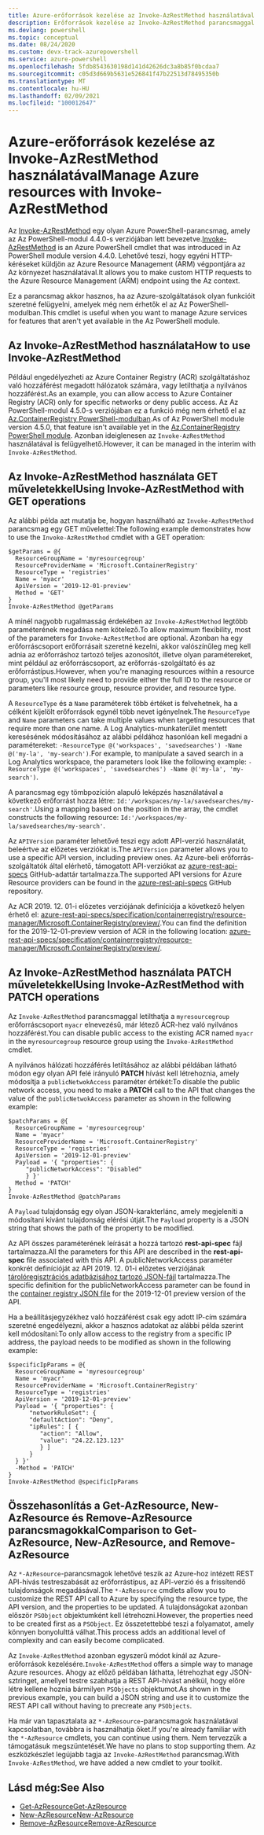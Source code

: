 ```yaml
---
title: Azure-erőforrások kezelése az Invoke-AzRestMethod használatával
description: Erőforrások kezelése az Invoke-AzRestMethod parancsmaggal az Azure PowerShellben.
ms.devlang: powershell
ms.topic: conceptual
ms.date: 08/24/2020
ms.custom: devx-track-azurepowershell
ms.service: azure-powershell
ms.openlocfilehash: 5fdb8543630198d141d42626dc3a8b85f0bcdaa7
ms.sourcegitcommit: c05d3d669b5631e526841f47b22513d78495350b
ms.translationtype: MT
ms.contentlocale: hu-HU
ms.lasthandoff: 02/09/2021
ms.locfileid: "100012647"
---
```

# <a name="manage-azure-resources-with-invoke-azrestmethod"></a><span data-ttu-id="7d0e9-103">Azure-erőforrások kezelése az Invoke-AzRestMethod használatával</span><span class="sxs-lookup"><span data-stu-id="7d0e9-103">Manage Azure resources with Invoke-AzRestMethod</span></span>

<span data-ttu-id="7d0e9-104">Az [Invoke-AzRestMethod](/powershell/module/az.accounts/invoke-azrestmethod) egy olyan Azure PowerShell-parancsmag, amely az Az PowerShell-modul 4.4.0-s verziójában lett bevezetve.</span><span class="sxs-lookup"><span data-stu-id="7d0e9-104">[Invoke-AzRestMethod](/powershell/module/az.accounts/invoke-azrestmethod) is an Azure PowerShell cmdlet that was introduced in Az PowerShell module version 4.4.0.</span></span> <span data-ttu-id="7d0e9-105">Lehetővé teszi, hogy egyéni HTTP-kéréseket küldjön az Azure Resource Management (ARM) végpontjára az Az környezet használatával.</span><span class="sxs-lookup"><span data-stu-id="7d0e9-105">It allows you to make custom HTTP requests to the Azure Resource Management (ARM) endpoint using the Az context.</span></span>

<span data-ttu-id="7d0e9-106">Ez a parancsmag akkor hasznos, ha az Azure-szolgáltatások olyan funkcióit szeretné felügyelni, amelyek még nem érhetők el az Az PowerShell-modulban.</span><span class="sxs-lookup"><span data-stu-id="7d0e9-106">This cmdlet is useful when you want to manage Azure services for features that aren't yet available in the Az PowerShell module.</span></span>

## <a name="how-to-use-invoke-azrestmethod"></a><span data-ttu-id="7d0e9-107">Az Invoke-AzRestMethod használata</span><span class="sxs-lookup"><span data-stu-id="7d0e9-107">How to use Invoke-AzRestMethod</span></span>

<span data-ttu-id="7d0e9-108">Például engedélyezheti az Azure Container Registry (ACR) szolgáltatáshoz való hozzáférést megadott hálózatok számára, vagy letilthatja a nyilvános hozzáférést.</span><span class="sxs-lookup"><span data-stu-id="7d0e9-108">As an example, you can allow access to Azure Container Registry (ACR) only for specific networks or deny public access.</span></span> <span data-ttu-id="7d0e9-109">Az Az PowerShell-modul 4.5.0-s verziójában ez a funkció még nem érhető el az [Az.ContainerRegistry PowerShell-modulban](/powershell/module/Az.ContainerRegistry/).</span><span class="sxs-lookup"><span data-stu-id="7d0e9-109">As of Az PowerShell module version 4.5.0, that feature isn't available yet in the [Az.ContainerRegistry PowerShell module](/powershell/module/Az.ContainerRegistry/).</span></span> <span data-ttu-id="7d0e9-110">Azonban ideiglenesen az `Invoke-AzRestMethod` használatával is felügyelhető.</span><span class="sxs-lookup"><span data-stu-id="7d0e9-110">However, it can be managed in the interim with `Invoke-AzRestMethod`.</span></span>

## <a name="using-invoke-azrestmethod-with-get-operations"></a><span data-ttu-id="7d0e9-111">Az Invoke-AzRestMethod használata GET műveletekkel</span><span class="sxs-lookup"><span data-stu-id="7d0e9-111">Using Invoke-AzRestMethod with GET operations</span></span>

<span data-ttu-id="7d0e9-112">Az alábbi példa azt mutatja be, hogyan használható az `Invoke-AzRestMethod` parancsmag egy GET művelettel:</span><span class="sxs-lookup"><span data-stu-id="7d0e9-112">The following example demonstrates how to use the `Invoke-AzRestMethod` cmdlet with a GET operation:</span></span>

```azurepowershell-interactive
$getParams = @{
  ResourceGroupName = 'myresourcegroup'
  ResourceProviderName = 'Microsoft.ContainerRegistry'
  ResourceType = 'registries'
  Name = 'myacr'
  ApiVersion = '2019-12-01-preview'
  Method = 'GET'
}
Invoke-AzRestMethod @getParams
```

<span data-ttu-id="7d0e9-113">A minél nagyobb rugalmasság érdekében az `Invoke-AzRestMethod` legtöbb paraméterének megadása nem kötelező.</span><span class="sxs-lookup"><span data-stu-id="7d0e9-113">To allow maximum flexibility, most of the parameters for `Invoke-AzRestMethod` are optional.</span></span>
<span data-ttu-id="7d0e9-114">Azonban ha egy erőforráscsoport erőforrásait szeretné kezelni, akkor valószínűleg meg kell adnia az erőforráshoz tartozó teljes azonosítót, illetve olyan paramétereket, mint például az erőforráscsoport, az erőforrás-szolgáltató és az erőforrástípus.</span><span class="sxs-lookup"><span data-stu-id="7d0e9-114">However, when you're managing resources within a resource group, you'll most likely need to provide either the full ID to the resource or parameters like resource group, resource provider, and resource type.</span></span>

<span data-ttu-id="7d0e9-115">A `ResourceType` és a `Name` paraméterek több értéket is felvehetnek, ha a célként kijelölt erőforrások egynél több nevet igényelnek.</span><span class="sxs-lookup"><span data-stu-id="7d0e9-115">The `ResourceType` and `Name` parameters can take multiple values when targeting resources that require more than one name.</span></span> <span data-ttu-id="7d0e9-116">A Log Analytics-munkaterület mentett keresésének módosításához az alábbi példához hasonlóan kell megadni a paramétereket: `-ResourceType @('workspaces', 'savedsearches') -Name @('my-la', 'my-search')`.</span><span class="sxs-lookup"><span data-stu-id="7d0e9-116">For example, to manipulate a saved search in a Log Analytics workspace, the parameters look like the following example: `-ResourceType @('workspaces', 'savedsearches') -Name @('my-la', 'my-search')`.</span></span>

<span data-ttu-id="7d0e9-117">A parancsmag egy tömbpozíción alapuló leképzés használatával a következő erőforrást hozza létre: `Id:'/workspaces/my-la/savedsearches/my-search'`.</span><span class="sxs-lookup"><span data-stu-id="7d0e9-117">Using a mapping based on the position in the array, the cmdlet constructs the following resource: `Id:'/workspaces/my-la/savedsearches/my-search'`.</span></span>

<span data-ttu-id="7d0e9-118">Az `APIVersion` paraméter lehetővé teszi egy adott API-verzió használatát, beleértve az előzetes verziókat is.</span><span class="sxs-lookup"><span data-stu-id="7d0e9-118">The `APIVersion` parameter allows you to use a specific API version, including preview ones.</span></span> <span data-ttu-id="7d0e9-119">Az Azure-beli erőforrás-szolgáltatók által elérhető, támogatott API-verziókat az [azure-rest-api-specs](https://github.com/Azure/azure-rest-api-specs) GitHub-adattár tartalmazza.</span><span class="sxs-lookup"><span data-stu-id="7d0e9-119">The supported API versions for Azure Resource providers can be found in the [azure-rest-api-specs](https://github.com/Azure/azure-rest-api-specs) GitHub repository.</span></span>

<span data-ttu-id="7d0e9-120">Az ACR 2019. 12. 01-i előzetes verziójának definíciója a következő helyen érhető el: [azure-rest-api-specs/specification/containerregistry/resource-manager/Microsoft.ContainerRegistry/preview/](https://github.com/Azure/azure-rest-api-specs/tree/master/specification/containerregistry/resource-manager/Microsoft.ContainerRegistry/preview).</span><span class="sxs-lookup"><span data-stu-id="7d0e9-120">You can find the definition for the 2019-12-01-preview version of ACR in the following location: [azure-rest-api-specs/specification/containerregistry/resource-manager/Microsoft.ContainerRegistry/preview/](https://github.com/Azure/azure-rest-api-specs/tree/master/specification/containerregistry/resource-manager/Microsoft.ContainerRegistry/preview).</span></span>

## <a name="using-invoke-azrestmethod-with-patch-operations"></a><span data-ttu-id="7d0e9-121">Az Invoke-AzRestMethod használata PATCH műveletekkel</span><span class="sxs-lookup"><span data-stu-id="7d0e9-121">Using Invoke-AzRestMethod with PATCH operations</span></span>

<span data-ttu-id="7d0e9-122">Az `Invoke-AzRestMethod` parancsmaggal letilthatja a `myresourcegroup` erőforráscsoport `myacr` elnevezésű, már létező ACR-hez való nyilvános hozzáférést.</span><span class="sxs-lookup"><span data-stu-id="7d0e9-122">You can disable public access to the existing ACR named `myacr` in the `myresourcegroup` resource group using the `Invoke-AzRestMethod` cmdlet.</span></span>

<span data-ttu-id="7d0e9-123">A nyilvános hálózati hozzáférés letiltásához az alábbi példában látható módon egy olyan API felé irányuló **PATCH** hívást kell létrehoznia, amely módosítja a `publicNetwokAccess` paraméter értékét:</span><span class="sxs-lookup"><span data-stu-id="7d0e9-123">To disable the public network access, you need to make a **PATCH** call to the API that changes the value of the `publicNetwokAccess` parameter as shown in the following example:</span></span>

```azurepowershell-interactive
$patchParams = @{
  ResourceGroupName = 'myresourcegroup'
  Name = 'myacr'
  ResourceProviderName = 'Microsoft.ContainerRegistry'
  ResourceType = 'registries'
  ApiVersion = '2019-12-01-preview'
  Payload = '{ "properties": {
     "publicNetworkAccess": "Disabled"
     } }'
  Method = 'PATCH'
}
Invoke-AzRestMethod @patchParams
```

<span data-ttu-id="7d0e9-124">A `Payload` tulajdonság egy olyan JSON-karakterlánc, amely megjeleníti a módosítani kívánt tulajdonság elérési útját.</span><span class="sxs-lookup"><span data-stu-id="7d0e9-124">The `Payload` property is a JSON string that shows the path of the property to be modified.</span></span>

<span data-ttu-id="7d0e9-125">Az API összes paraméterének leírását a hozzá tartozó **rest-api-spec** fájl tartalmazza.</span><span class="sxs-lookup"><span data-stu-id="7d0e9-125">All the parameters for this API are described in the **rest-api-spec** file associated with this API.</span></span>
<span data-ttu-id="7d0e9-126">A publicNetworkAccess paraméter konkrét definícióját az API 2019. 12. 01-i előzetes verziójának [tárolóregisztrációs adatbázisához tartozó JSON-fájl](https://github.com/Azure/azure-rest-api-specs/blob/2a9da9a79d0a7b74089567ec4f0289f3e0f31bec/specification/containerregistry/resource-manager/Microsoft.ContainerRegistry/preview/2019-12-01-preview/containerregistry.json) tartalmazza.</span><span class="sxs-lookup"><span data-stu-id="7d0e9-126">The specific definition for the publicNetworkAccess parameter can be found in the [container registry JSON file](https://github.com/Azure/azure-rest-api-specs/blob/2a9da9a79d0a7b74089567ec4f0289f3e0f31bec/specification/containerregistry/resource-manager/Microsoft.ContainerRegistry/preview/2019-12-01-preview/containerregistry.json) for the 2019-12-01 preview version of the API.</span></span>

<span data-ttu-id="7d0e9-127">Ha a beállításjegyzékhez való hozzáférést csak egy adott IP-cím számára szeretné engedélyezni, akkor a hasznos adatokat az alábbi példa szerint kell módosítani:</span><span class="sxs-lookup"><span data-stu-id="7d0e9-127">To only allow access to the registry from a specific IP address, the payload needs to be modified as shown in the following example:</span></span>

```azurepowershell-interactive
$specificIpParams = @{
  ResourceGroupName = 'myresourcegroup'
  Name = 'myacr'
  ResourceProviderName = 'Microsoft.ContainerRegistry'
  ResourceType = 'registries'
  ApiVersion = '2019-12-01-preview'
  Payload = '{ "properties": {
      "networkRuleSet": {
      "defaultAction": "Deny",
      "ipRules": [ {
         "action": "Allow",
         "value": "24.22.123.123"
         } ]
      }
  } }'
  -Method = 'PATCH'
}
Invoke-AzRestMethod @specificIpParams
```

## <a name="comparison-to-get-azresource-new-azresource-and-remove-azresource"></a><span data-ttu-id="7d0e9-128">Összehasonlítás a Get-AzResource, New-AzResource és Remove-AzResource parancsmagokkal</span><span class="sxs-lookup"><span data-stu-id="7d0e9-128">Comparison to Get-AzResource, New-AzResource, and Remove-AzResource</span></span>

<span data-ttu-id="7d0e9-129">Az `*-AzResource`-parancsmagok lehetővé teszik az Azure-hoz intézett REST API-hívás testreszabását az erőforrástípus, az API-verzió és a frissítendő tulajdonságok megadásával.</span><span class="sxs-lookup"><span data-stu-id="7d0e9-129">The `*-AzResource` cmdlets allow you to customize the REST API call to Azure by specifying the resource type, the API version, and the properties to be updated.</span></span> <span data-ttu-id="7d0e9-130">A tulajdonságokat azonban először `PSObject` objektumként kell létrehozni.</span><span class="sxs-lookup"><span data-stu-id="7d0e9-130">However, the properties need to be created first as a `PSObject`.</span></span> <span data-ttu-id="7d0e9-131">Ez összetettebbé teszi a folyamatot, amely könnyen bonyolulttá válhat.</span><span class="sxs-lookup"><span data-stu-id="7d0e9-131">This process adds an additional level of complexity and can easily become complicated.</span></span>

<span data-ttu-id="7d0e9-132">Az `Invoke-AzRestMethod` azonban egyszerű módot kínál az Azure-erőforrások kezelésére.</span><span class="sxs-lookup"><span data-stu-id="7d0e9-132">`Invoke-AzRestMethod` offers a simple way to manage Azure resources.</span></span> <span data-ttu-id="7d0e9-133">Ahogy az előző példában láthatta, létrehozhat egy JSON-sztringet, amellyel testre szabhatja a REST API-hívást anélkül, hogy előre létre kellene hoznia bármilyen `PSObjects` objektumot.</span><span class="sxs-lookup"><span data-stu-id="7d0e9-133">As shown in the previous example, you can build a JSON string and use it to customize the REST API call without having to precreate any `PSObjects`.</span></span>

<span data-ttu-id="7d0e9-134">Ha már van tapasztalata az `*-AzResource`-parancsmagok használatával kapcsolatban, továbbra is használhatja őket.</span><span class="sxs-lookup"><span data-stu-id="7d0e9-134">If you're already familiar with the `*-AzResource` cmdlets, you can continue using them.</span></span> <span data-ttu-id="7d0e9-135">Nem tervezzük a támogatásuk megszüntetését.</span><span class="sxs-lookup"><span data-stu-id="7d0e9-135">We have no plans to stop supporting them.</span></span> <span data-ttu-id="7d0e9-136">Az eszközkészlet legújabb tagja az `Invoke-AzRestMethod` parancsmag.</span><span class="sxs-lookup"><span data-stu-id="7d0e9-136">With `Invoke-AzRestMethod`, we have added a new cmdlet to your toolkit.</span></span>

## <a name="see-also"></a><span data-ttu-id="7d0e9-137">Lásd még:</span><span class="sxs-lookup"><span data-stu-id="7d0e9-137">See Also</span></span>

* [<span data-ttu-id="7d0e9-138">Get-AzResource</span><span class="sxs-lookup"><span data-stu-id="7d0e9-138">Get-AzResource</span></span>](/powershell/module/az.resources/get-azresource)
* [<span data-ttu-id="7d0e9-139">New-AzResource</span><span class="sxs-lookup"><span data-stu-id="7d0e9-139">New-AzResource</span></span>](/powershell/module/az.resources/new-azresource)
* [<span data-ttu-id="7d0e9-140">Remove-AzResource</span><span class="sxs-lookup"><span data-stu-id="7d0e9-140">Remove-AzResource</span></span>](/powershell/module/az.resources/remove-azresource)

